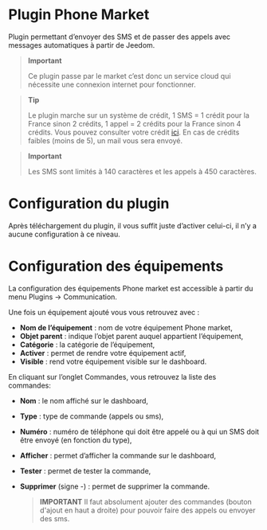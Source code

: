 # Plugin Phone Market

Plugin permettant d’envoyer des SMS et de passer des appels avec messages automatiques à partir de Jeedom.

> **Important**
>
> Ce plugin passe par le market c’est donc un service cloud qui nécessite une connexion internet pour fonctionner.

> **Tip**
>
> Le plugin marche sur un système de crédit, 1 SMS  = 1 crédit pour la France sinon 2 crédits, 1 appel = 2 crédits pour la France sinon 4 crédits. Vous pouvez consulter votre crédit [ici](https://market.jeedom.com/index.php?v=d&p=profils#services). En cas de crédits faibles (moins de 5), un mail vous sera envoyé.

> **Important**
>
> Les SMS sont limités à 140 caractères et les appels à 450 caractères.

# Configuration du plugin

Après téléchargement du plugin, il vous suffit juste d’activer celui-ci, il n’y a aucune configuration à ce niveau.

# Configuration des équipements

La configuration des équipements Phone market est accessible à partir du menu Plugins → Communication.

Une fois un équipement ajouté vous vous retrouvez avec :

- **Nom de l’équipement** : nom de votre équipement Phone market,
- **Objet parent** : indique l’objet parent auquel appartient l’équipement,
- **Catégorie** : la catégorie de l’équipement,
- **Activer** : permet de rendre votre équipement actif,
- **Visible** : rend votre équipement visible sur le dashboard.

En cliquant sur l’onglet Commandes, vous retrouvez la liste des commandes:

- **Nom** : le nom affiché sur le dashboard,
- **Type** : type de commande (appels ou sms),
- **Numéro** : numéro de téléphone qui doit être appelé ou à qui un SMS doit être envoyé (en fonction du type),
- **Afficher** : permet d’afficher la commande sur le dashboard,
- **Tester** : permet de tester la commande,
- **Supprimer** (signe -) : permet de supprimer la commande.

  >**IMPORTANT**
  >Il faut absolument ajouter des commandes (bouton d'ajout en haut a droite) pour pouvoir faire des appels ou envoyer des sms.
